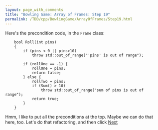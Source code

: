 ```yaml
---
layout: page_with_comments
title: "Bowling Game: Array of Frames: Step 19"
permalink: /TDD/cpp/BowlingGame/ArrayOfFrames/Step19.html
---
```


Here's the precondition code, in the ```Frame``` class:
```
    bool Roll(int pins)
    {
        if (pins < 0 || pins>10)
            throw std::out_of_range("'pins' is out of range");

        if (rollOne == -1) {
            rollOne = pins;
            return false;
        } else {
            rollTwo = pins;
            if (Sum() > 10)
                throw std::out_of_range("sum of pins is out of range");
            return true;
        }
    }
```

Hmm, I like to put all the preconditions at the top. Maybe we can do that here, too.
Let's do that refactoring, and then click [Next](Step20.html)
